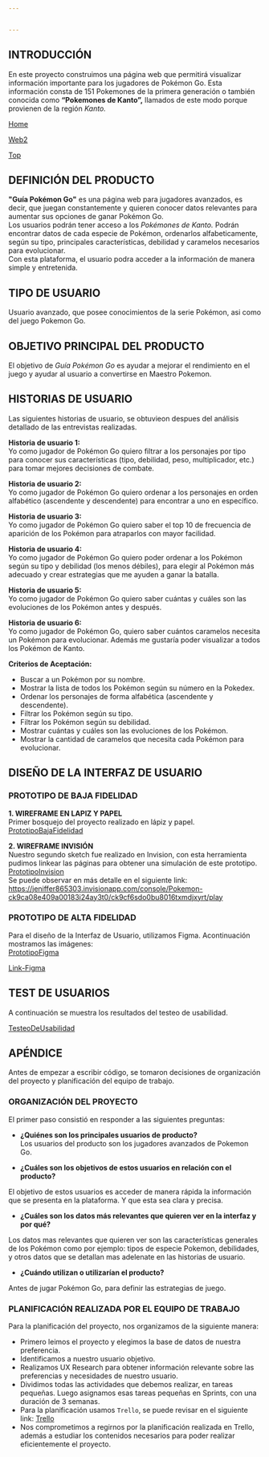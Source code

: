 ```yaml
---


---
```


<h2 id="introducción">INTRODUCCIÓN</h2>
<p>En este proyecto construimos una página web que permitirá visualizar información importante para los jugadores de Pokémon Go. Esta información consta de  151 Pokemones de la primera generación o  también conocida como <strong>“Pokemones de Kanto”,</strong> llamados de este modo porque provienen de la región <em>Kanto.</em></p>
<p><a href="https://github.com/JenifferGenoves/SCL013-data-lovers/blob/master/src/imgPoke/web-page2.png">Home</a></p>
<p><a href="%5Bhttps://github.com/JenifferGenoves/SCL013-data-lovers/blob/master/src/imgPoke/web-page2.png%5D">Web2</a></p>
<p><a href="https://github.com/JenifferGenoves/SCL013-data-lovers/blob/master/src/imgPoke/web-page3.png">Top</a></p>
<h2 id="definición-del-producto">DEFINICIÓN DEL PRODUCTO</h2>
<p><strong>"Guía Pokémon Go"</strong> es una página web para jugadores avanzados, es decir, que juegan constantemente y quieren conocer datos relevantes para aumentar sus opciones de ganar Pokémon Go.<br>
Los usuarios podrán tener acceso a los <em>Pokémones de  Kanto.</em> Podrán encontrar datos de cada especie de Pokémon, ordenarlos alfabeticamente, según su tipo, principales características, debilidad y caramelos necesarios para evolucionar.<br>
Con esta plataforma, el usuario podra acceder a la información de manera simple y entretenida.</p>
<h2 id="tipo-de-usuario">TIPO DE USUARIO</h2>
<p>Usuario avanzado, que posee conocimientos de la serie Pokémon, asi como del juego Pokemon Go.</p>
<h2 id="objetivo-principal-del-producto">OBJETIVO PRINCIPAL DEL PRODUCTO</h2>
<p>El objetivo de <em>Guía Pokémon Go</em> es ayudar a mejorar el rendimiento en el juego y ayudar al usuario a convertirse en  Maestro Pokemon.</p>
<h2 id="historias-de-usuario">HISTORIAS DE USUARIO</h2>
<p>Las siguientes historias de usuario, se obtuvieon despues del análisis detallado de las entrevistas realizadas.</p>
<p><strong>Historia de usuario 1:</strong><br>
Yo como jugador de Pokémon Go quiero filtrar a los personajes por tipo para conocer sus características (tipo, debilidad, peso, multiplicador, etc.) para tomar mejores decisiones de combate.</p>
<p><strong>Historia de usuario 2:</strong><br>
Yo como jugador de Pokémon Go quiero ordenar a los personajes en orden alfabético (ascendente y descendente) para encontrar a uno en específico.</p>
<p><strong>Historia de usuario 3:</strong><br>
Yo como jugador de Pokémon Go quiero saber el top 10 de frecuencia de aparición de los Pokémon para atraparlos con mayor facilidad.</p>
<p><strong>Historia de usuario 4:</strong><br>
Yo como jugador de Pokémon Go quiero poder ordenar a los Pokémon según su tipo y debilidad (los menos débiles), para elegir al Pokémon más adecuado y crear estrategias que me ayuden a ganar la batalla.</p>
<p><strong>Historia de usuario 5:</strong><br>
Yo como jugador de Pokémon Go quiero saber cuántas y cuáles son las evoluciones de los Pokémon antes y después.</p>
<p><strong>Historia de usuario 6:</strong><br>
Yo como jugador de Pokémon Go, quiero saber cuántos caramelos necesita un Pokémon para evolucionar. Además me gustaría poder visualizar a todos los Pokémon de Kanto.</p>
<p><strong>Criterios de Aceptación:</strong></p>
<ul>
<li>Buscar a un Pokémon por su nombre.</li>
<li>Mostrar la lista de todos los Pokémon según su número en la Pokedex.</li>
<li>Ordenar los personajes de forma alfabética (ascendente y descendente).</li>
<li>Filtrar los Pokémon según su tipo.</li>
<li>Filtrar los Pokémon según su debilidad.</li>
<li>Mostrar cuántas y cuáles son las evoluciones de los Pokémon.</li>
<li>Mostrar la cantidad de caramelos que necesita cada Pokémon para evolucionar.</li>
</ul>
<h2 id="diseño-de-la-interfaz-de-usuario">DISEÑO DE LA INTERFAZ DE USUARIO</h2>
<h3 id="prototipo-de-baja-fidelidad">PROTOTIPO DE BAJA FIDELIDAD</h3>
<p><strong>1. WIREFRAME EN LAPIZ Y PAPEL</strong><br>
Primer bosquejo del proyecto realizado en lápiz y papel.<br>
<a href="%28https://github.com/JenifferGenoves/SCL013-data-lovers/blob/master/src/imgPoke/Sketch_en_papel.jpg%29">PrototipoBajaFidelidad</a></p>
<p><strong>2. WIREFRAME INVISIÓN</strong><br>
Nuestro segundo sketch fue realizado en Invision, con esta herramienta pudimos linkear las páginas para obtener una simulación de este prototipo.<br>
<a href="https://github.com/JenifferGenoves/SCL013-data-lovers/blob/master/src/imgPoke/Invisionfinal.png">PrototipoInvision</a><br>
Se puede observar en más detalle en el siguiente link:<br>
<a href="https://jeniffer865303.invisionapp.com/console/Pokemon-ck9ca08e409a00183i24ay3t0/ck9cf6sdo0bu8016txmdjxyrt/play">https://jeniffer865303.invisionapp.com/console/Pokemon-ck9ca08e409a00183i24ay3t0/ck9cf6sdo0bu8016txmdjxyrt/play</a></p>
<h3 id="prototipo-de--alta-fidelidad">PROTOTIPO DE  ALTA FIDELIDAD</h3>
<p>Para el diseño de la Interfaz de Usuario, utilizamos Figma. Acontinuación mostramos las imágenes:<br>
<a href="https://github.com/JenifferGenoves/SCL013-data-lovers/blob/master/src/imgPoke/AltaFidelidad.png">PrototipoFigma</a></p>
<p><a href="https://www.figma.com/proto/7dJRwOM1DuceGin8ogKeqD/DataLoversPokem%C3%B3nGo?node-id=11:6&amp;scaling=min-zoom">Link-Figma</a></p>
<h2 id="test-de-usuarios">TEST DE USUARIOS</h2>
<p>A continuación se muestra los resultados del testeo de usabilidad.</p>
<p><a href="https://github.com/JenifferGenoves/SCL013-data-lovers/blob/master/src/imgPoke/Maze_Live__.png">TesteoDeUsabilidad</a></p>
<h2 id="apéndice">APÉNDICE</h2>
<p>Antes de empezar a escribir código, se tomaron decisiones de organización del proyecto y planificación del equipo de trabajo.</p>
<h3 id="organización-del-proyecto">ORGANIZACIÓN DEL PROYECTO</h3>
<p>El primer paso consistió en responder a las siguientes preguntas:</p>
<ul>
<li>
<p><strong>¿Quiénes son los principales usuarios de producto?</strong><br>
Los usuarios del producto son los jugadores avanzados de Pokemon Go.</p>
</li>
<li>
<p><strong>¿Cuáles son los objetivos de estos usuarios en relación con el producto?</strong></p>
</li>
</ul>
<p>El objetivo de estos usuarios es acceder de manera rápida la información que se presenta en la plataforma. Y que esta sea clara y precisa.</p>
<ul>
<li><strong>¿Cuáles son los datos más relevantes que quieren ver en la interfaz y por qué?</strong></li>
</ul>
<p>Los datos mas relevantes que quieren ver son las características generales de los Pokémon como por ejemplo: tipos de especie Pokemon, debilidades, y otros datos que se detallan mas adelenate en las historias de usuario.</p>
<ul>
<li><strong>¿Cuándo utilizan o utilizarían el producto?</strong></li>
</ul>
<p>Antes de jugar Pokémon Go,  para definir las estrategias de juego.</p>
<h3 id="planificación-realizada-por-el-equipo-de-trabajo">PLANIFICACIÓN REALIZADA POR EL EQUIPO DE TRABAJO</h3>
<p>Para la planificación del proyecto, nos organizamos de la siguiente manera:</p>
<ul>
<li>Primero leimos el proyecto y elegimos la base de datos de nuestra preferencia.</li>
<li>Identificamos a nuestro usuario objetivo.</li>
<li>Realizamos UX Research para obtener información relevante sobre las preferencias y necesidades de nuestro usuario.</li>
<li>Dividimos todas las actividades que debemos realizar, en tareas pequeñas. Luego asignamos esas tareas pequeñas en Sprints, con una duración de 3 semanas.</li>
<li>Para la planificación usamos <code>Trello</code>, se puede revisar en el siguiente link: <a href="https://trello.com/b/UImct7jR/data-lovers-pokemon">Trello</a></li>
<li>Nos comprometimos a regirnos por la planificación realizada en Trello, además a estudiar los contenidos necesarios para poder realizar eficientemente el proyecto.</li>
</ul>

